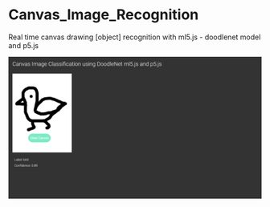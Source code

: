 # Canvas_Image_Recognition
Real time canvas drawing [object] recognition with ml5.js - doodlenet model and p5.js

![output](https://github.com/vipashaaV321/Canvas_Image_Recognition/blob/main/Screenshot%20(1450).png)
